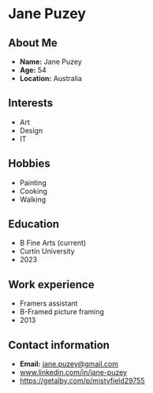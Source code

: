 # Jane Puzey
## About Me
- **Name:** Jane Puzey
- **Age:** 54
- **Location:** Australia
  
## Interests
- Art
- Design
- IT
  
## Hobbies
- Painting
- Cooking
- Walking
  
## Education
- B Fine Arts (current)
- Curtin University
- 2023

## Work experience
- Framers assistant
- B-Framed picture framing
- 2013

## Contact information
- **Email:** jane.puzey@gmail.com
- www.linkedin.com/in/jane-puzey
- https://getalby.com/p/mistyfield29755

 

